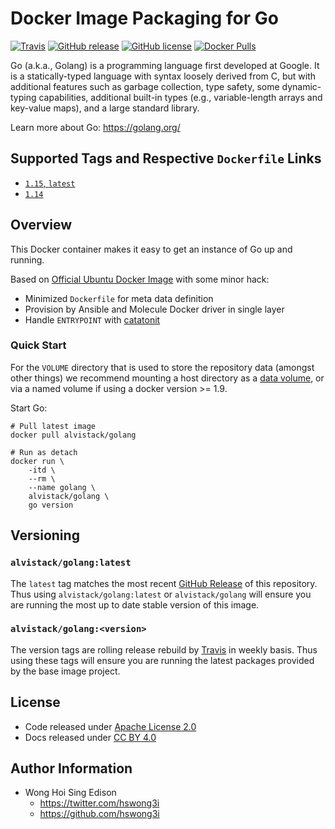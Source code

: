 # Docker Image Packaging for Go

[![Travis](https://img.shields.io/travis/com/alvistack/docker-golang.svg)](https://travis-ci.com/alvistack/docker-golang)
[![GitHub release](https://img.shields.io/github/release/alvistack/docker-golang.svg)](https://github.com/alvistack/docker-golang/releases)
[![GitHub license](https://img.shields.io/github/license/alvistack/docker-golang.svg)](https://github.com/alvistack/docker-golang/blob/master/LICENSE)
[![Docker Pulls](https://img.shields.io/docker/pulls/alvistack/golang.svg)](https://hub.docker.com/r/alvistack/golang/)

Go (a.k.a., Golang) is a programming language first developed at Google. It is a statically-typed language with syntax loosely derived from C, but with additional features such as garbage collection, type safety, some dynamic-typing capabilities, additional built-in types (e.g., variable-length arrays and key-value maps), and a large standard library.

Learn more about Go: <https://golang.org/>

## Supported Tags and Respective `Dockerfile` Links

  - [`1.15`, `latest`](https://github.com/alvistack/docker-golang/blob/master/molecule/1.15/Dockerfile.j2)
  - [`1.14`](https://github.com/alvistack/docker-golang/blob/master/molecule/1.14/Dockerfile.j2)

## Overview

This Docker container makes it easy to get an instance of Go up and running.

Based on [Official Ubuntu Docker Image](https://hub.docker.com/_/ubuntu/) with some minor hack:

  - Minimized `Dockerfile` for meta data definition
  - Provision by Ansible and Molecule Docker driver in single layer
  - Handle `ENTRYPOINT` with [catatonit](https://github.com/openSUSE/catatonit)

### Quick Start

For the `VOLUME` directory that is used to store the repository data (amongst other things) we recommend mounting a host directory as a [data volume](https://docs.docker.com/engine/tutorials/dockervolumes/#/data-volumes), or via a named volume if using a docker version \>= 1.9.

Start Go:

    # Pull latest image
    docker pull alvistack/golang
    
    # Run as detach
    docker run \
        -itd \
        --rm \
        --name golang \
        alvistack/golang \
        go version

## Versioning

### `alvistack/golang:latest`

The `latest` tag matches the most recent [GitHub Release](https://github.com/alvistack/docker-golang/releases) of this repository. Thus using `alvistack/golang:latest` or `alvistack/golang` will ensure you are running the most up to date stable version of this image.

### `alvistack/golang:<version>`

The version tags are rolling release rebuild by [Travis](https://travis-ci.com/alvistack/docker-golang) in weekly basis. Thus using these tags will ensure you are running the latest packages provided by the base image project.

## License

  - Code released under [Apache License 2.0](LICENSE)
  - Docs released under [CC BY 4.0](http://creativecommons.org/licenses/by/4.0/)

## Author Information

  - Wong Hoi Sing Edison
      - <https://twitter.com/hswong3i>
      - <https://github.com/hswong3i>
